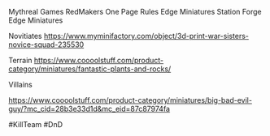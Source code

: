 Mythreal Games
RedMakers
One Page Rules 
Edge Miniatures
Station Forge
Edge Miniatures 

Novitiates
https://www.myminifactory.com/object/3d-print-war-sisters-novice-squad-235530

Terrain
https://www.coooolstuff.com/product-category/miniatures/fantastic-plants-and-rocks/

Villains

https://www.coooolstuff.com/product-category/miniatures/big-bad-evil-guy/?mc_cid=28b3e33d1d&mc_eid=87c87974fa

#KillTeam #DnD